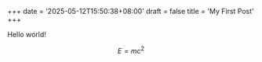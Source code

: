 +++
date = '2025-05-12T15:50:38+08:00'
draft = false
title = 'My First Post'
+++

Hello world!

$$E = mc^2$$
